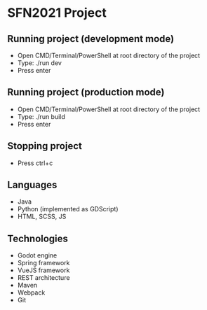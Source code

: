 # SFN2021 Project

## Running project (development mode)

- Open CMD/Terminal/PowerShell at root directory of the project
- Type: ./run dev
- Press enter

## Running project (production mode)

- Open CMD/Terminal/PowerShell at root directory of the project
- Type: ./run build
- Press enter

## Stopping project

- Press ctrl+c

## Languages
- Java
- Python (implemented as GDScript)
- HTML, SCSS, JS

## Technologies
- Godot engine
- Spring framework
- VueJS framework
- REST architecture
- Maven
- Webpack
- Git

